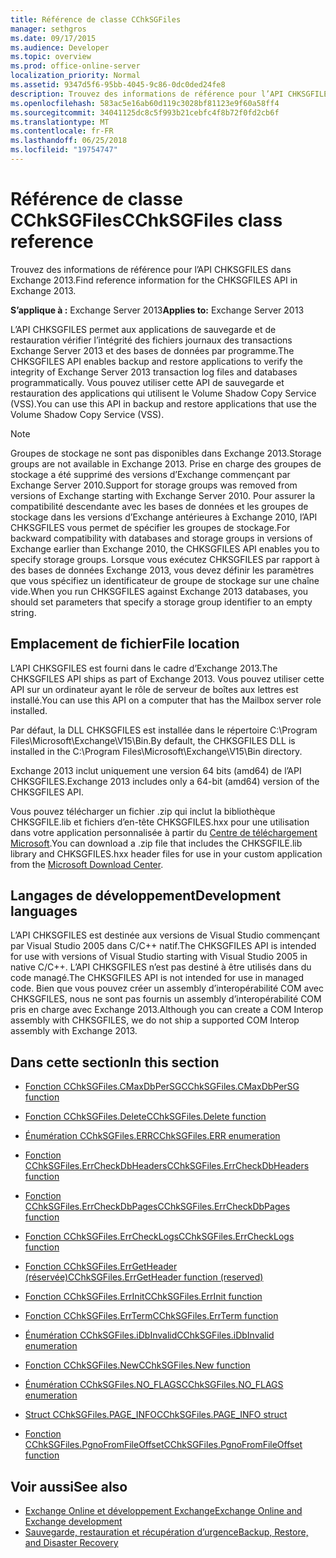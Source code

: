 ```yaml
---
title: Référence de classe CChkSGFiles
manager: sethgros
ms.date: 09/17/2015
ms.audience: Developer
ms.topic: overview
ms.prod: office-online-server
localization_priority: Normal
ms.assetid: 9347d5f6-95bb-4045-9c86-0dc0ded24fe8
description: Trouvez des informations de référence pour l’API CHKSGFILES dans Exchange 2013.
ms.openlocfilehash: 583ac5e16ab60d119c3028bf81123e9f60a58ff4
ms.sourcegitcommit: 34041125dc8c5f993b21cebfc4f8b72f0fd2cb6f
ms.translationtype: MT
ms.contentlocale: fr-FR
ms.lasthandoff: 06/25/2018
ms.locfileid: "19754747"
---
```

# <a name="cchksgfiles-class-reference"></a><span data-ttu-id="c252b-103">Référence de classe CChkSGFiles</span><span class="sxs-lookup"><span data-stu-id="c252b-103">CChkSGFiles class reference</span></span>

<span data-ttu-id="c252b-104">Trouvez des informations de référence pour l’API CHKSGFILES dans Exchange 2013.</span><span class="sxs-lookup"><span data-stu-id="c252b-104">Find reference information for the CHKSGFILES API in Exchange 2013.</span></span>
  
<span data-ttu-id="c252b-105">**S’applique à :** Exchange Server 2013</span><span class="sxs-lookup"><span data-stu-id="c252b-105">**Applies to:** Exchange Server 2013</span></span> 
  
<span data-ttu-id="c252b-106">L’API CHKSGFILES permet aux applications de sauvegarde et de restauration vérifier l’intégrité des fichiers journaux des transactions Exchange Server 2013 et des bases de données par programme.</span><span class="sxs-lookup"><span data-stu-id="c252b-106">The CHKSGFILES API enables backup and restore applications to verify the integrity of Exchange Server 2013 transaction log files and databases programmatically.</span></span> <span data-ttu-id="c252b-107">Vous pouvez utiliser cette API de sauvegarde et restauration des applications qui utilisent le Volume Shadow Copy Service (VSS).</span><span class="sxs-lookup"><span data-stu-id="c252b-107">You can use this API in backup and restore applications that use the Volume Shadow Copy Service (VSS).</span></span>
  
> [!NOTE]
> <span data-ttu-id="c252b-108">Groupes de stockage ne sont pas disponibles dans Exchange 2013.</span><span class="sxs-lookup"><span data-stu-id="c252b-108">Storage groups are not available in Exchange 2013.</span></span> <span data-ttu-id="c252b-109">Prise en charge des groupes de stockage a été supprimé des versions d’Exchange commençant par Exchange Server 2010.</span><span class="sxs-lookup"><span data-stu-id="c252b-109">Support for storage groups was removed from versions of Exchange starting with Exchange Server 2010.</span></span> <span data-ttu-id="c252b-110">Pour assurer la compatibilité descendante avec les bases de données et les groupes de stockage dans les versions d’Exchange antérieures à Exchange 2010, l’API CHKSGFILES vous permet de spécifier les groupes de stockage.</span><span class="sxs-lookup"><span data-stu-id="c252b-110">For backward compatibility with databases and storage groups in versions of Exchange earlier than Exchange 2010, the CHKSGFILES API enables you to specify storage groups.</span></span> <span data-ttu-id="c252b-111">Lorsque vous exécutez CHKSGFILES par rapport à des bases de données Exchange 2013, vous devez définir les paramètres que vous spécifiez un identificateur de groupe de stockage sur une chaîne vide.</span><span class="sxs-lookup"><span data-stu-id="c252b-111">When you run CHKSGFILES against Exchange 2013 databases, you should set parameters that specify a storage group identifier to an empty string.</span></span> 
  
## <a name="file-location"></a><span data-ttu-id="c252b-112">Emplacement de fichier</span><span class="sxs-lookup"><span data-stu-id="c252b-112">File location</span></span>
<span data-ttu-id="c252b-113"><a name="bk_fileslocation"> </a></span><span class="sxs-lookup"><span data-stu-id="c252b-113"></span></span>

<span data-ttu-id="c252b-114">L’API CHKSGFILES est fourni dans le cadre d’Exchange 2013.</span><span class="sxs-lookup"><span data-stu-id="c252b-114">The CHKSGFILES API ships as part of Exchange 2013.</span></span> <span data-ttu-id="c252b-115">Vous pouvez utiliser cette API sur un ordinateur ayant le rôle de serveur de boîtes aux lettres est installé.</span><span class="sxs-lookup"><span data-stu-id="c252b-115">You can use this API on a computer that has the Mailbox server role installed.</span></span> 
  
<span data-ttu-id="c252b-116">Par défaut, la DLL CHKSGFILES est installée dans le répertoire C:\Program Files\Microsoft\Exchange\V15\Bin.</span><span class="sxs-lookup"><span data-stu-id="c252b-116">By default, the CHKSGFILES DLL is installed in the C:\Program Files\Microsoft\Exchange\V15\Bin directory.</span></span>
  
<span data-ttu-id="c252b-117">Exchange 2013 inclut uniquement une version 64 bits (amd64) de l’API CHKSGFILES.</span><span class="sxs-lookup"><span data-stu-id="c252b-117">Exchange 2013 includes only a 64-bit (amd64) version of the CHKSGFILES API.</span></span> 
  
<span data-ttu-id="c252b-118">Vous pouvez télécharger un fichier .zip qui inclut la bibliothèque CHKSGFILE.lib et fichiers d’en-tête CHKSGFILES.hxx pour une utilisation dans votre application personnalisée à partir du [Centre de téléchargement Microsoft](http://www.microsoft.com/en-us/download/details.aspx?id=36802).</span><span class="sxs-lookup"><span data-stu-id="c252b-118">You can download a .zip file that includes the CHKSGFILE.lib library and CHKSGFILES.hxx header files for use in your custom application from the [Microsoft Download Center](http://www.microsoft.com/en-us/download/details.aspx?id=36802).</span></span>
  
## <a name="development-languages"></a><span data-ttu-id="c252b-119">Langages de développement</span><span class="sxs-lookup"><span data-stu-id="c252b-119">Development languages</span></span>
<span data-ttu-id="c252b-120"><a name="bk_developmentlanguages"> </a></span><span class="sxs-lookup"><span data-stu-id="c252b-120"></span></span>

<span data-ttu-id="c252b-121">L’API CHKSGFILES est destinée aux versions de Visual Studio commençant par Visual Studio 2005 dans C/C++ natif.</span><span class="sxs-lookup"><span data-stu-id="c252b-121">The CHKSGFILES API is intended for use with versions of Visual Studio starting with Visual Studio 2005 in native C/C++.</span></span> <span data-ttu-id="c252b-122">L’API CHKSGFILES n’est pas destiné à être utilisés dans du code managé.</span><span class="sxs-lookup"><span data-stu-id="c252b-122">The CHKSGFILES API is not intended for use in managed code.</span></span> <span data-ttu-id="c252b-123">Bien que vous pouvez créer un assembly d’interopérabilité COM avec CHKSGFILES, nous ne sont pas fournis un assembly d’interopérabilité COM pris en charge avec Exchange 2013.</span><span class="sxs-lookup"><span data-stu-id="c252b-123">Although you can create a COM Interop assembly with CHKSGFILES, we do not ship a supported COM Interop assembly with Exchange 2013.</span></span>
  
## <a name="in-this-section"></a><span data-ttu-id="c252b-124">Dans cette section</span><span class="sxs-lookup"><span data-stu-id="c252b-124">In this section</span></span>
<span data-ttu-id="c252b-125"><a name="bk_inthissection"> </a></span><span class="sxs-lookup"><span data-stu-id="c252b-125"></span></span>

- [<span data-ttu-id="c252b-126">Fonction CChkSGFiles.CMaxDbPerSG</span><span class="sxs-lookup"><span data-stu-id="c252b-126">CChkSGFiles.CMaxDbPerSG function</span></span>](cchksgfiles-cmaxdbpersg-function.md)
    
- [<span data-ttu-id="c252b-127">Fonction CChkSGFiles.Delete</span><span class="sxs-lookup"><span data-stu-id="c252b-127">CChkSGFiles.Delete function</span></span>](cchksgfiles-delete-function.md)
    
- [<span data-ttu-id="c252b-128">Énumération CChkSGFiles.ERR</span><span class="sxs-lookup"><span data-stu-id="c252b-128">CChkSGFiles.ERR enumeration</span></span>](cchksgfiles-err-enumeration.md)
    
- [<span data-ttu-id="c252b-129">Fonction CChkSGFiles.ErrCheckDbHeaders</span><span class="sxs-lookup"><span data-stu-id="c252b-129">CChkSGFiles.ErrCheckDbHeaders function</span></span>](cchksgfiles-errcheckdbheaders-function.md)
    
- [<span data-ttu-id="c252b-130">Fonction CChkSGFiles.ErrCheckDbPages</span><span class="sxs-lookup"><span data-stu-id="c252b-130">CChkSGFiles.ErrCheckDbPages function</span></span>](cchksgfiles-errcheckdbpages-function.md)
    
- [<span data-ttu-id="c252b-131">Fonction CChkSGFiles.ErrCheckLogs</span><span class="sxs-lookup"><span data-stu-id="c252b-131">CChkSGFiles.ErrCheckLogs function</span></span>](cchksgfiles-errchecklogs-function.md)
    
- [<span data-ttu-id="c252b-132">Fonction CChkSGFiles.ErrGetHeader (réservée)</span><span class="sxs-lookup"><span data-stu-id="c252b-132">CChkSGFiles.ErrGetHeader function (reserved)</span></span>](cchksgfiles-errgetheader-function-reserved.md)
    
- [<span data-ttu-id="c252b-133">Fonction CChkSGFiles.ErrInit</span><span class="sxs-lookup"><span data-stu-id="c252b-133">CChkSGFiles.ErrInit function</span></span>](cchksgfiles-errinit-function.md)
    
- [<span data-ttu-id="c252b-134">Fonction CChkSGFiles.ErrTerm</span><span class="sxs-lookup"><span data-stu-id="c252b-134">CChkSGFiles.ErrTerm function</span></span>](cchksgfiles-errterm-function.md)
    
- [<span data-ttu-id="c252b-135">Énumération CChkSGFiles.iDbInvalid</span><span class="sxs-lookup"><span data-stu-id="c252b-135">CChkSGFiles.iDbInvalid enumeration</span></span>](cchksgfiles-idbinvalid-enumeration.md)
    
- [<span data-ttu-id="c252b-136">Fonction CChkSGFiles.New</span><span class="sxs-lookup"><span data-stu-id="c252b-136">CChkSGFiles.New function</span></span>](cchksgfiles-new-function.md)
    
- [<span data-ttu-id="c252b-137">Énumération CChkSGFiles.NO_FLAGS</span><span class="sxs-lookup"><span data-stu-id="c252b-137">CChkSGFiles.NO_FLAGS enumeration</span></span>](cchksgfiles-no_flags-enumeration.md)
    
- [<span data-ttu-id="c252b-138">Struct CChkSGFiles.PAGE_INFO</span><span class="sxs-lookup"><span data-stu-id="c252b-138">CChkSGFiles.PAGE_INFO struct</span></span>](cchksgfiles-page_info-struct.md)
    
- [<span data-ttu-id="c252b-139">Fonction CChkSGFiles.PgnoFromFileOffset</span><span class="sxs-lookup"><span data-stu-id="c252b-139">CChkSGFiles.PgnoFromFileOffset function</span></span>](cchksgfiles-pgnofromfileoffset-function.md)
    
## <a name="see-also"></a><span data-ttu-id="c252b-140">Voir aussi</span><span class="sxs-lookup"><span data-stu-id="c252b-140">See also</span></span>

- [<span data-ttu-id="c252b-141">Exchange Online et développement Exchange</span><span class="sxs-lookup"><span data-stu-id="c252b-141">Exchange Online and Exchange development</span></span>](../exchange-server-development.md)
- [<span data-ttu-id="c252b-142">Sauvegarde, restauration et récupération d’urgence</span><span class="sxs-lookup"><span data-stu-id="c252b-142">Backup, Restore, and Disaster Recovery</span></span>](http://technet.microsoft.com/en-us/library/dd876874)
    

